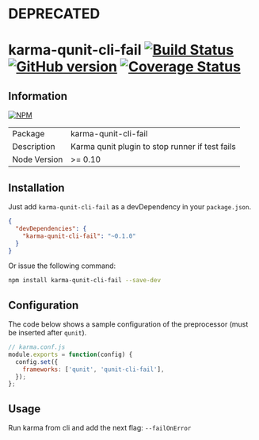 # DEPRECATED

# karma-qunit-cli-fail [![Build Status](https://travis-ci.org/BBVAEngineering/karma-qunit-cli-fail.svg?branch=master)](https://travis-ci.org/BBVAEngineering/karma-qunit-cli-fail) [![GitHub version](https://badge.fury.io/gh/BBVAEngineering%2Fkarma-qunit-cli-fail.svg)](https://badge.fury.io/gh/BBVAEngineering%2Fkarma-qunit-cli-fail) [![Coverage Status](https://coveralls.io/repos/BBVAEngineering/karma-qunit-cli-fail/badge.svg?branch=master&service=github)](https://coveralls.io/github/BBVAEngineering/karma-qunit-cli-fail?branch=master)

## Information

[![NPM](https://nodei.co/npm/karma-qunit-cli-fail.png?downloads=true&downloadRank=true)](https://nodei.co/npm/karma-qunit-cli-fail/)

<table>
<tr>
<td>Package</td><td>karma-qunit-cli-fail</td>
</tr>
<tr>
<td>Description</td>
<td>Karma qunit plugin to stop runner if test fails</td>
</tr>
<tr>
<td>Node Version</td>
<td>>= 0.10</td>
</tr>
</table>

## Installation

Just add `karma-qunit-cli-fail` as a devDependency in your `package.json`.
```json
{
  "devDependencies": {
    "karma-qunit-cli-fail": "~0.1.0"
  }
}
```
Or issue the following command:
```bash
npm install karma-qunit-cli-fail --save-dev
```

## Configuration

The code below shows a sample configuration of the preprocessor (must be inserted after `qunit`).
```js
// karma.conf.js
module.exports = function(config) {
  config.set({
    frameworks: ['qunit', 'qunit-cli-fail'],
  });
};
```

## Usage

Run karma from cli and add the next flag: `--failOnError`
